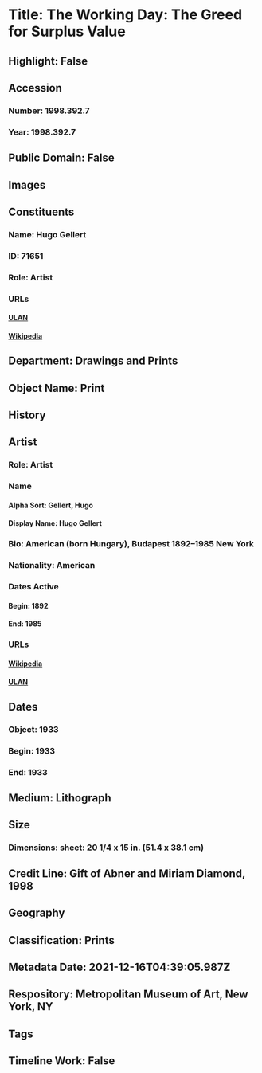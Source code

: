 # Title: The Working Day:  The Greed for Surplus Value
## Highlight: False
## Accession
### Number: 1998.392.7
### Year: 1998.392.7
## Public Domain: False
## Images
## Constituents
### Name: Hugo Gellert
### ID: 71651
### Role: Artist
### URLs
#### [ULAN](http://vocab.getty.edu/page/ulan/500330278)
#### [Wikipedia](https://www.wikidata.org/wiki/Q1008996)
## Department: Drawings and Prints
## Object Name: Print
## History
## Artist
### Role: Artist
### Name
#### Alpha Sort: Gellert, Hugo
#### Display Name: Hugo Gellert
### Bio: American (born Hungary), Budapest 1892–1985 New York
### Nationality: American
### Dates Active
#### Begin: 1892
#### End: 1985
### URLs
#### [Wikipedia](https://www.wikidata.org/wiki/Q1008996)
#### [ULAN](http://vocab.getty.edu/page/ulan/500330278)
## Dates
### Object: 1933
### Begin: 1933
### End: 1933
## Medium: Lithograph
## Size
### Dimensions: sheet: 20 1/4 x 15 in. (51.4 x 38.1 cm)
## Credit Line: Gift of Abner and Miriam Diamond, 1998
## Geography
## Classification: Prints
## Metadata Date: 2021-12-16T04:39:05.987Z
## Respository: Metropolitan Museum of Art, New York, NY
## Tags
## Timeline Work: False